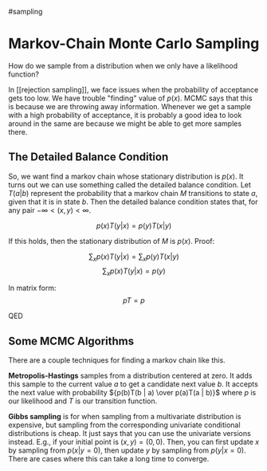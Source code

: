 #sampling 

# Markov-Chain Monte Carlo Sampling

How do we sample from a distribution when we only have a likelihood function?

In [[rejection sampling]], we face issues when the probability of acceptance gets too low. We have trouble "finding" value of $p(x)$. MCMC says that this is because we are throwing away information. Whenever we get a sample with a high probability of acceptance, it is probably a good idea to look around in the same are because we might be able to get more samples there.


## The Detailed Balance Condition

So, we want find a markov chain whose stationary distribution is $p(x)$. It turns out we can use something called the detailed balance condition. Let $T(a | b)$ represent the probability that a markov chain $M$ transitions to state $a$, given that it is in state $b$. Then the detailed balance condition states that, for any pair $-\infty \lt (x, y) \lt \infty$.

$$p(x)T(y | x) = p(y)T(x | y)$$

If this holds, then the stationary distribution of $M$ is $p(x)$. Proof:

$$\sum_x p(x)T(y | x) = \sum_x p(y)T(x | y)$$
$$\sum_x p(x)T(y | x) = p(y)$$

In matrix form:
$$pT = p$$

QED


## Some MCMC Algorithms

There are a couple techniques for finding a markov chain like this.

**Metropolis-Hastings** samples from a distribution centered at zero. It adds this sample to the current value $a$ to get a candidate next value $b$. It accepts the next value with probability ${p(b)T(b | a) \over p(a)T(a | b)}$ where $p$ is our likelihood and $T$ is our transition function.

**Gibbs sampling** is for when sampling from a multivariate distribution is expensive, but sampling from the corresponding univariate conditional distributions is cheap. It just says that you can use the univariate versions instead. E.g., if your initial point is $(x, y) = (0, 0)$. Then, you can first update $x$ by sampling from $p(x | y=0)$, then update $y$ by sampling from $p(y | x=0)$. There are cases where this can take a long time to converge.
